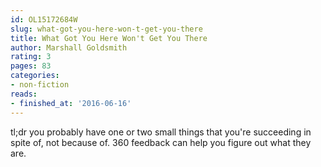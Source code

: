 ```yaml
---
id: OL15172684W
slug: what-got-you-here-won-t-get-you-there
title: What Got You Here Won't Get You There
author: Marshall Goldsmith
rating: 3
pages: 83
categories:
- non-fiction
reads:
- finished_at: '2016-06-16'
---
```

tl;dr you probably have one or two small things that you're succeeding in spite of, not because of. 360 feedback can help you figure out what they are.
